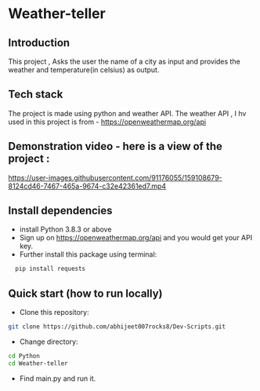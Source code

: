 # Weather-teller

## Introduction  
This project , Asks the user the name of a city as input and provides the weather and temperature(in celsius) as output.

## Tech stack 

The project is made using python and weather API.
The weather API , I hv used in this project is from - https://openweathermap.org/api

## Demonstration video - here is a view of the project :

https://user-images.githubusercontent.com/91176055/159108679-8124cd46-7467-465a-9674-c32e42361ed7.mp4


## Install dependencies
- install Python 3.8.3 or above
- Sign up on https://openweathermap.org/api and you would get your API key.
- Further install this package using terminal:

```bash
  pip install requests
```
## Quick start (how to run locally)

- Clone this repository:
```bash
git clone https://github.com/abhijeet007rocks8/Dev-Scripts.git
```
- Change directory:
```bash
cd Python
cd Weather-teller
```
- Find main.py and run it.
